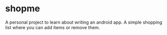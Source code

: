 # shopme
A personal project to learn about writing an android app. A simple shopping list where you can add items or remove them.
